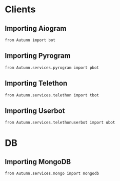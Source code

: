 # Clients
## Importing Aiogram
```python3
from Autumn import bot
```

## Importing Pyrogram
```python3
from Autumn.services.pyrogram import pbot
```
## Importing Telethon
```python3
from Autumn.services.telethon import tbot
```
## Importing Userbot
```python3
from Autumn.services.telethonuserbot import ubot
```

# DB
## Importing MongoDB
```python3
from Autumn.services.mongo import mongodb
```
